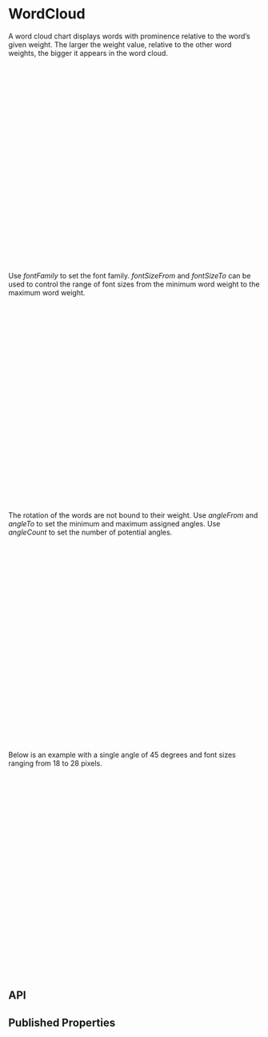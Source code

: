 # WordCloud

<!--meta

-->

A word cloud chart displays words with prominence relative to the word’s given weight. The larger the weight value, relative to the other word weights, the bigger it appears in the word cloud.

<ClientOnly>
  <hpcc-vitepress style="width:100%;height:600px">
  <div id="placeholder" style="height:400px">
  </div>
  <script type="module">
    import { WordCloud } from "@hpcc-js/chart";

    new WordCloud()
        .target("placeholder")
        .columns(["Category", "Value"])
        .data([
            ["Apples", 34],
            ["Bananas", 55],
            ["Carrots", 89],
            ["Danishes", 144],
            ["Eggs", 60],
            ["Figs", 72],
            ["Ginger", 92],
            ["Hazelnut", 102],
            ["Incaberries", 52],
            ["Jambalaya", 42],
        ])
        .render()
        ;
  </script>
  </hpcc-vitepress>
</ClientOnly>

Use _fontFamily_ to set the font family. _fontSizeFrom_ and _fontSizeTo_ can be used to control the range of font sizes from the minimum word weight to the maximum word weight.

<ClientOnly>
  <hpcc-vitepress style="width:100%;height:600px">
  <div id="placeholder" style="height:400px">
  </div>
  <script type="module">
    import { WordCloud } from "@hpcc-js/chart";

    new WordCloud()
        .target("placeholder")
        .columns(["Category", "Value"])
        .data([
            ["Apples", 34],
            ["Bananas", 55],
            ["Carrots", 89],
            ["Danishes", 144],
            ["Eggs", 60],
            ["Figs", 72],
            ["Ginger", 92],
            ["Hazelnut", 102],
            ["Incaberries", 52],
            ["Jambalaya", 42],
        ])
        .fontFamily("Chilanka")
        .fontSizeFrom(12)
        .fontSizeTo(24)
        .render()
        ;
  </script>
  </hpcc-vitepress>
</ClientOnly>

The rotation of the words are not bound to their weight. Use _angleFrom_ and _angleTo_ to set the minimum and maximum assigned angles. Use _angleCount_ to set the number of potential angles.

<ClientOnly>
  <hpcc-vitepress style="width:100%;height:600px">
  <div id="placeholder" style="height:400px">
  </div>
  <script type="module">
    import { WordCloud } from "@hpcc-js/chart";

    new WordCloud()
        .target("placeholder")
        .columns(["Category", "Value"])
        .data([
            ["Apples", 34],
            ["Bananas", 55],
            ["Carrots", 89],
            ["Danishes", 144],
            ["Eggs", 60],
            ["Figs", 72],
            ["Ginger", 92],
            ["Hazelnut", 102],
            ["Incaberries", 52],
            ["Jambalaya", 42],
        ])
        .angleFrom(90)
        .angleTo(0)
        .angleCount(2)
        .render()
        ;
  </script>
  </hpcc-vitepress>
</ClientOnly>

Below is an example with a single angle of 45 degrees and font sizes ranging from 18 to 28 pixels.

<ClientOnly>
  <hpcc-vitepress style="width:100%;height:600px">
  <div id="placeholder" style="height:400px">
  </div>
  <script type="module">
    import { WordCloud } from "@hpcc-js/chart";

    new WordCloud()
        .target("placeholder")
        .columns(["Category", "Value"])
        .data([
            ["Apples", 34],
            ["Bananas", 55],
            ["Carrots", 89],
            ["Danishes", 144],
            ["Eggs", 60],
            ["Figs", 72],
            ["Ginger", 92],
            ["Hazelnut", 102],
            ["Incaberries", 52],
            ["Jambalaya", 42],
        ])
        .fontFamily("Chilanka")
        .angleFrom(45)
        .angleTo(45)
        .angleCount(1)
        .fontSizeFrom(18)
        .fontSizeTo(28)
        .render()
        ;
  </script>
  </hpcc-vitepress>
</ClientOnly>

## API

## Published Properties

```@hpcc-js/chart:WordCloud
```
